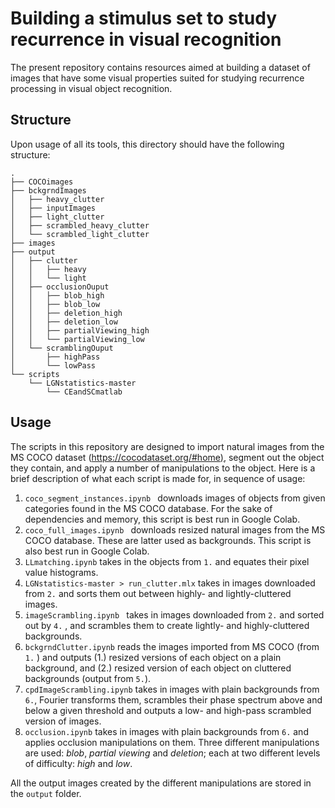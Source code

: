 # Building a stimulus set to study recurrence in visual recognition

The present repository contains resources aimed at building a dataset of images that have some visual properties suited for studying recurrence processing in visual object recognition.

## Structure
Upon usage of all its tools, this directory should have the following structure:
```
.
├── COCOimages
├── bckgrndImages
│   ├── heavy_clutter
│   ├── inputImages
│   ├── light_clutter
│   ├── scrambled_heavy_clutter
│   └── scrambled_light_clutter
├── images
├── output
│   ├── clutter
│   │   ├── heavy
│   │   └── light
│   ├── occlusionOuput
│   │   ├── blob_high
│   │   ├── blob_low
│   │   ├── deletion_high
│   │   ├── deletion_low
│   │   ├── partialViewing_high
│   │   └── partialViewing_low
│   └── scramblingOuput
│       ├── highPass
│       └── lowPass
└── scripts
    └── LGNstatistics-master
        └── CEandSCmatlab
```

## Usage
The scripts in this repository are designed to import natural images from the MS COCO dataset ([https://cocodataset.org/#home)](https://cocodataset.org/#home), segment out the object they contain, and apply a number of manipulations to the object. Here is a brief description of what each script is made for, in sequence of usage:
1. `coco_segment_instances.ipynb ` downloads images of objects from given categories found in the MS COCO database. For the sake of dependencies and memory, this script is best run in Google Colab.
2. `coco_full_images.ipynb ` downloads resized natural images from the MS COCO database. These are latter used as backgrounds. This script is also best run in Google Colab.
3. `LLmatching.ipynb` takes in the objects from `1.` and equates their pixel value histograms.
4. `LGNstatistics-master > run_clutter.mlx` takes in images downloaded from `2.` and sorts them out between highly- and lightly-cluttered images.
5. `imageScrambling.ipynb ` takes in images downloaded from `2.` and sorted out by `4.` , and scrambles them to create lightly- and highly-cluttered backgrounds.
6. `bckgrndClutter.ipynb` reads the images imported from MS COCO (from `1.` ) and outputs (1.) resized versions of each object on a plain background, and (2.) resized version of each object on cluttered backgrounds (output from `5.`).
7. `cpdImageScrambling.ipynb` takes in images with plain backgrounds from `6.`, Fourier transforms them, scrambles their phase spectrum above and below a given threshold and outputs a low- and high-pass scrambled version of images.
8. `occlusion.ipynb` takes in images with plain backgrounds from `6.` and applies occlusion manipulations on them. Three different manipulations are used: _blob_, _partial viewing_ and _deletion_; each at two different levels of difficulty: _high_ and _low_. 

All the output images created by the different manipulations are stored in the `output` folder.
